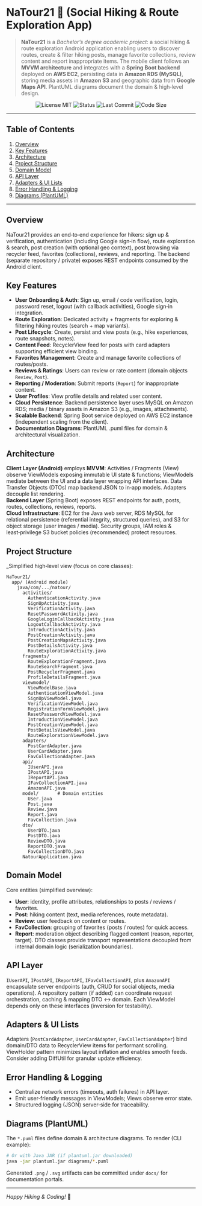 # NaTour21 🥾 (Social Hiking & Route Exploration App)

> **NaTour21** is a *Bachelor’s degree academic project*: a social hiking & route exploration Android application enabling users to discover routes, create & filter hiking posts, manage favorite collections, review content and report inappropriate items. The mobile client follows an **MVVM architecture** and integrates with a **Spring Boot backend** deployed on **AWS EC2**, persisting data in **Amazon RDS (MySQL)**, storing media assets in **Amazon S3** and geographic data from **Google Maps API**. PlantUML diagrams document the domain & high‑level design.

<p align="center">
  <img alt="License MIT" src="https://img.shields.io/badge/license-MIT-blue" />
  <img alt="Status" src="https://img.shields.io/badge/status-beta-orange" />
  <img alt="Last Commit" src="https://img.shields.io/github/last-commit/Klinker195/NaTour21" />
  <img alt="Code Size" src="https://img.shields.io/github/languages/code-size/Klinker195/NaTour21" />
</p>

---

## Table of Contents
1. [Overview](#overview)
2. [Key Features](#key-features)
3. [Architecture](#architecture)
4. [Project Structure](#project-structure)
5. [Domain Model](#domain-model)
6. [API Layer](#api-layer)
7. [Adapters & UI Lists](#adapters--ui-lists)
8. [Error Handling & Logging](#error-handling--logging)
9. [Diagrams (PlantUML)](#diagrams-plantuml)

---

## Overview
NaTour21 provides an end‑to‑end experience for hikers: sign up & verification, authentication (including Google sign‑in flow), route exploration & search, post creation (with optional geo context), post browsing via recycler feed, favorites (collections), reviews, and reporting. The backend (separate repository / private) exposes REST endpoints consumed by the Android client.

## Key Features
- **User Onboarding & Auth**: Sign up, email / code verification, login, password reset, logout (with callback activities), Google sign‑in integration.
- **Route Exploration**: Dedicated activity + fragments for exploring & filtering hiking routes (search + map variants).
- **Post Lifecycle**: Create, persist and view posts (e.g., hike experiences, route snapshots, notes).
- **Content Feed**: RecyclerView feed for posts with card adapters supporting efficient view binding.
- **Favorites Management**: Create and manage favorite collections of routes/posts.
- **Reviews & Ratings**: Users can review or rate content (domain objects `Review`, `Post`).
- **Reporting / Moderation**: Submit reports (`Report`) for inappropriate content.
- **User Profiles**: View profile details and related user content.
- **Cloud Persistence**: Backend persistence layer uses MySQL on Amazon RDS; media / binary assets in Amazon S3 (e.g., images, attachments).
- **Scalable Backend**: Spring Boot service deployed on AWS EC2 instance (independent scaling from the client).
- **Documentation Diagrams**: PlantUML .puml files for domain & architectural visualization.

## Architecture
**Client Layer (Android)** employs **MVVM**: Activities / Fragments (View) observe ViewModels exposing immutable UI state & functions; ViewModels mediate between the UI and a data layer wrapping API interfaces. Data Transfer Objects (DTOs) map backend JSON to in‑app models. Adapters decouple list rendering.  
**Backend Layer** (Spring Boot) exposes REST endpoints for auth, posts, routes, collections, reviews, reports.  
**Cloud Infrastructure**: EC2 for the Java web server, RDS MySQL for relational persistence (referential integrity, structured queries), and S3 for object storage (user images / media). Security groups, IAM roles & least‑privilege S3 bucket policies (recommended) protect resources.  

## Project Structure
_Simplified high‑level view (focus on core classes):
```
NaTour21/
  app/ (Android module)
    java/com/.../natour/
      activities/
        AuthenticationActivity.java
        SignUpActivity.java
        VerificationActivity.java
        ResetPasswordActivity.java
        GoogleLoginCallbackActivity.java
        LogoutCallbackActivity.java
        IntroductionActivity.java
        PostCreationActivity.java
        PostCreationMapsActivity.java
        PostDetailsActivity.java
        RouteExplorationActivity.java
      fragments/
        RouteExplorationFragment.java
        RouteSearchFragment.java
        PostRecyclerFragment.java
        ProfileDetailsFragment.java
      viewmodel/
        ViewModelBase.java
        AuthenticationViewModel.java
        SignUpViewModel.java
        VerificationViewModel.java
        RegistrationFormViewModel.java
        ResetPasswordViewModel.java
        IntroductionViewModel.java
        PostCreationViewModel.java
        PostDetailsViewModel.java
        RouteExplorationViewModel.java
      adapters/
        PostCardAdapter.java
        UserCardAdapter.java
        FavCollectionAdapter.java
      api/
        IUserAPI.java
        IPostAPI.java
        IReportAPI.java
        IFavCollectionAPI.java
        AmazonAPI.java
      model/       # Domain entities
        User.java
        Post.java
        Review.java
        Report.java
        FavCollection.java
      dto/
        UserDTO.java
        PostDTO.java
        ReviewDTO.java
        ReportDTO.java
        FavCollectionDTO.java
      NatourApplication.java
```

## Domain Model
Core entities (simplified overview):
- **User**: identity, profile attributes, relationships to posts / reviews / favorites.
- **Post**: hiking content (text, media references, route metadata).
- **Review**: user feedback on content or routes.
- **FavCollection**: grouping of favorites (posts / routes) for quick access.
- **Report**: moderation object describing flagged content (reason, reporter, target).
DTO classes provide transport representations decoupled from internal domain logic (serialization boundaries).

## API Layer
`IUserAPI`, `IPostAPI`, `IReportAPI`, `IFavCollectionAPI`, plus `AmazonAPI` encapsulate server endpoints (auth, CRUD for social objects, media operations). A repository pattern (if added) can coordinate request orchestration, caching & mapping DTO ↔ domain. Each ViewModel depends only on these interfaces (inversion for testability).

## Adapters & UI Lists
Adapters (`PostCardAdapter`, `UserCardAdapter`, `FavCollectionAdapter`) bind domain/DTO data to RecyclerView items for performant scrolling. ViewHolder pattern minimizes layout inflation and enables smooth feeds. Consider adding DiffUtil for granular update efficiency.

## Error Handling & Logging
- Centralize network errors (timeouts, auth failures) in API layer.
- Emit user‑friendly messages in ViewModels; Views observe error state.
- Structured logging (JSON) server‑side for traceability.

## Diagrams (PlantUML)
The `*.puml` files define domain & architecture diagrams. To render (CLI example):
```bash
# Or with Java JAR (if plantuml.jar downloaded)
java -jar plantuml.jar diagrams/*.puml
```
Generated `.png` / `.svg` artifacts can be committed under `docs/` for documentation portals.

---

*Happy Hiking & Coding!* 🥾
